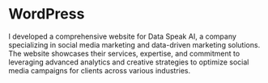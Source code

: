 # WordPress
 I developed a comprehensive website for Data Speak AI, a company specializing in social media marketing and data-driven marketing solutions. The website showcases their services, expertise, and commitment to leveraging advanced analytics and creative strategies to optimize social media campaigns for clients across various industries.
